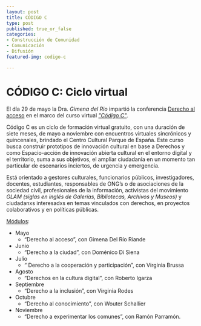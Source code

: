 ```yaml
---
layout: post
title: CÓDIGO C
type: post
published: true_or_false
categories:
- Construcción de Comunidad
- Comunicación
- Difusión
featured-img: codigo-c

---
```


# CÓDIGO C: Ciclo virtual

El día 29 de mayo la Dra. *Gimena del Rio* impartió la conferencia <a href="https://zenodo.org/record/3871843" target="_blank">Derecho al acceso</a> en el marco del curso virtual *<a href="http://ccpe.org.ar/web/actividades/codigo-c/" target="_blank">"Código C"</a>*.

Código C es un ciclo de formación virtual gratuito, con una duración de siete meses, de mayo a noviembre con encuentros virtuales sincrónicos y quincenales, brindado el Centro Cultural Parque de España. Este curso busca construir prototipos de innovación cultural en base a Derechos y como Espacio-acción de innovación abierta cultural en el entorno digital y el territorio, suma a sus objetivos, el ampliar ciudadanía en un momento tan particular de escenarios inciertos, de urgencia y emergencia.

Está orientado a gestores culturales, funcionarios públicos, investigadores, docentes, estudiantes, responsables de ONG’s o de asociaciones de la sociedad civil, profesionales de la información, activistas del movimiento *GLAM (siglas en inglés de Galerías, Bibliotecas, Archivos y Museos)* y ciudadanxs interesadxs en temas vinculados con derechos, en proyectos colaborativos y en políticas públicas.

<a href="https://www.pagina12.com.ar/265235-derechos-culturales-en-el-mundo-que-se-viene" target="_blank">Módulos</a>:
* Mayo 
	- “Derecho al acceso”, con Gimena Del Río Riande
* Junio
	- “Derecho a la ciudad”, con Doménico Di Siena
* Julio
	- “ Derecho a la cooperación y participación”, con Virginia Brussa
* Agosto
	- “Derechos en la cultura digital”, con Roberto Igarza
* Septiembre
	- “Derecho a la inclusión”, con Virginia Rodes
* Octubre
	- “Derecho al conocimiento”, con Wouter Schallier
* Noviembre
	- “Derecho a experimentar los comunes”, con Ramón Parramón.


